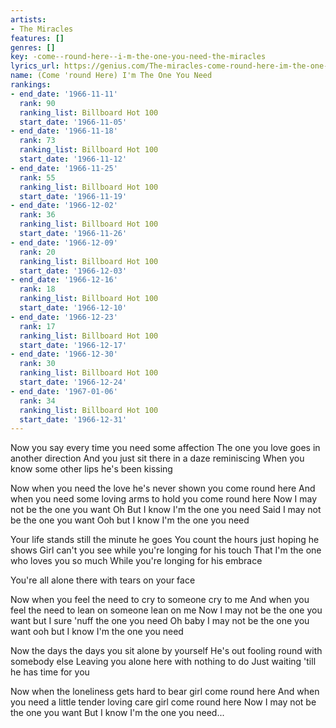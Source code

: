 ```yaml
---
artists:
- The Miracles
features: []
genres: []
key: -come--round-here--i-m-the-one-you-need-the-miracles
lyrics_url: https://genius.com/The-miracles-come-round-here-im-the-one-you-need-lyrics
name: (Come 'round Here) I'm The One You Need
rankings:
- end_date: '1966-11-11'
  rank: 90
  ranking_list: Billboard Hot 100
  start_date: '1966-11-05'
- end_date: '1966-11-18'
  rank: 73
  ranking_list: Billboard Hot 100
  start_date: '1966-11-12'
- end_date: '1966-11-25'
  rank: 55
  ranking_list: Billboard Hot 100
  start_date: '1966-11-19'
- end_date: '1966-12-02'
  rank: 36
  ranking_list: Billboard Hot 100
  start_date: '1966-11-26'
- end_date: '1966-12-09'
  rank: 20
  ranking_list: Billboard Hot 100
  start_date: '1966-12-03'
- end_date: '1966-12-16'
  rank: 18
  ranking_list: Billboard Hot 100
  start_date: '1966-12-10'
- end_date: '1966-12-23'
  rank: 17
  ranking_list: Billboard Hot 100
  start_date: '1966-12-17'
- end_date: '1966-12-30'
  rank: 30
  ranking_list: Billboard Hot 100
  start_date: '1966-12-24'
- end_date: '1967-01-06'
  rank: 34
  ranking_list: Billboard Hot 100
  start_date: '1966-12-31'
---
```

Now you say every time you need some affection
The one you love goes in another direction
And you just sit there in a daze reminiscing
When you know some other lips he's been kissing

Now when you need the love he's never shown you come round here
And when you need some loving arms to hold you come round here
Now I may not be the one you want
Oh But I know I'm the one you need
Said I may not be the one you want
Ooh but I know I'm the one you need

Your life stands still the minute he goes
You count the hours just hoping he shows
Girl can't you see while you're longing for his touch
That I'm the one who loves you so much
While you're longing for his embrace

You're all alone there with tears on your face

Now when you feel the need to cry to someone cry to me
And when you feel the need to lean on someone lean on me
Now I may not be the one you want but I sure 'nuff the one you need
Oh baby I may not be the one you want ooh but I know I'm the one you need

Now the days the days you sit alone by yourself
He's out fooling round with somebody else
Leaving you alone here with nothing to do
Just waiting 'till he has time for you

Now when the loneliness gets hard to bear girl come round here
And when you need a little tender loving care girl come round here
Now I may not be the one you want
But I know I'm the one you need...
